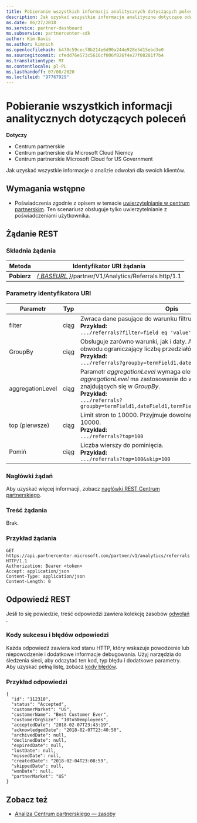 ```yaml
---
title: Pobieranie wszystkich informacji analitycznych dotyczących poleceń
description: Jak uzyskać wszystkie informacje analityczne dotyczące odwołań.
ms.date: 06/27/2018
ms.service: partner-dashboard
ms.subservice: partnercenter-sdk
author: Kim-Davis
ms.author: kimnich
ms.openlocfilehash: b470c59cecf8b214e6d90a244e928e5d15ebd3e0
ms.sourcegitcommit: cfedd76e573c5616cf006f826f4e27f08281f7b4
ms.translationtype: MT
ms.contentlocale: pl-PL
ms.lasthandoff: 07/08/2020
ms.locfileid: "97767929"
---
```

# <a name="get-all-referrals-analytics-information"></a>Pobieranie wszystkich informacji analitycznych dotyczących poleceń

**Dotyczy**

- Centrum partnerskie
- Centrum partnerskie dla Microsoft Cloud Niemcy
- Centrum partnerskie Microsoft Cloud for US Government

Jak uzyskać wszystkie informacje o analizie odwołań dla swoich klientów.

## <a name="prerequisites"></a>Wymagania wstępne

- Poświadczenia zgodnie z opisem w temacie [uwierzytelnianie w centrum partnerskim](partner-center-authentication.md). Ten scenariusz obsługuje tylko uwierzytelnianie z poświadczeniami użytkownika.

## <a name="rest-request"></a>Żądanie REST

### <a name="request-syntax"></a>Składnia żądania

| Metoda  | Identyfikator URI żądania |
|---------|-------------|
| **Pobierz** | [*\{ BASEURL \}*](partner-center-rest-urls.md)/partner/V1/Analytics/Referrals http/1.1 |

### <a name="uri-parameters"></a>Parametry identyfikatora URI

| Parametr | Typ | Opis |
|-----------|------|-------------|
| filter | ciąg | Zwraca dane pasujące do warunku filtru.</br> **Przykład:**</br>  `.../referrals?filter=field eq 'value'` |
| GroupBy | ciąg | Obsługuje zarówno warunki, jak i daty. Algorytm krótkiego obwodu ograniczający liczbę przedziałów.</br> **Przykład:**</br>  `.../referrals?groupby=termField1,dateField1,termField2` |
| aggregationLevel | ciąg | Parametr *aggregationLevel* wymaga elementu *GroupBy*. Parametr *aggregationLevel* ma zastosowanie do wszystkich pól daty znajdujących się w *GroupBy*.</br> **Przykład:**</br> `.../referrals?groupby=termField1,dateField1,termField2&aggregationLevel=day` |
| top (pierwsze) | ciąg | Limit stron to 10000. Przyjmuje dowolną wartość mniejszą niż 10000.</br> **Przykład:**</br> `.../referrals?top=100`</br> |
| Pomiń | ciąg | Liczba wierszy do pominięcia.</br> **Przykład:**</br>  `.../referrals?top=100&skip=100` |

### <a name="request-headers"></a>Nagłówki żądań

Aby uzyskać więcej informacji, zobacz [nagłówki REST Centrum partnerskiego](headers.md).

### <a name="request-body"></a>Treść żądania

Brak.

### <a name="request-example"></a>Przykład żądania

```http
GET https://api.partnercenter.microsoft.com/partner/v1/analytics/referrals HTTP/1.1
Authorization: Bearer <token>
Accept: application/json
Content-Type: application/json
Content-Length: 0
```

## <a name="rest-response"></a>Odpowiedź REST

Jeśli to się powiedzie, treść odpowiedzi zawiera kolekcję zasobów [odwołań](partner-center-analytics-resources.md#referrals-resource) .

### <a name="response-success-and-error-codes"></a>Kody sukcesu i błędów odpowiedzi

Każda odpowiedź zawiera kod stanu HTTP, który wskazuje powodzenie lub niepowodzenie i dodatkowe informacje debugowania. Użyj narzędzia do śledzenia sieci, aby odczytać ten kod, typ błędu i dodatkowe parametry. Aby uzyskać pełną listę, zobacz [kody błędów](error-codes.md).

### <a name="response-example"></a>Przykład odpowiedzi

```http
{
  "id": "112310",
  "status": "Accepted",
  "customerMarket": "US",
  "customerName": "Best Customer Ever",
  "customerOrgSize": "10to50employees",
  "acceptedDate": "2018-02-07T23:43:19",
  "acknowledgedDate": "2018-02-07T23:40:50",
  "archivedDate": null,
  "declinedDate": null,
  "expiredDate": null,
  "lostDate": null,
  "missedDate": null,
  "createdDate": "2018-02-04T23:08:59",
  "skippedDate": null,
  "wonDate": null,
  "partnerMarket": "US"
}
```

## <a name="see-also"></a>Zobacz też

- [Analiza Centrum partnerskiego — zasoby](partner-center-analytics-resources.md)
